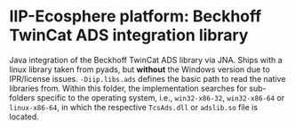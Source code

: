 # IIP-Ecosphere platform: Beckhoff TwinCat ADS integration library

Java integration of the Beckhoff TwinCat ADS library via JNA. Ships with a linux library taken from pyads, but 
**without** the Windows version due to IPR/license issues. ``-Diip.libs.ads`` defines the basic path to read the native libraries from. Within this folder, the implementation searches for sub-folders specific to the operating system, i.e., `win32-x86-32`, `win32-x86-64` or `linux-x86-64`, in which the respective ``TcsAds.dll`` or ``adslib.so`` file is located.
